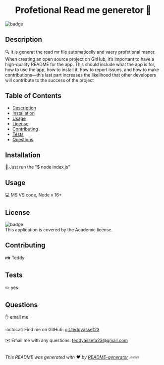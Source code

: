 
<h1 align="center">Profetional Read me generetor 👋</h1>
  
![badge](https://img.shields.io/badge/license-Academic-brightgreen)<br />

## Description
🔍 It is generat the read mr file automaticelly and vaery profetional maner. When creating an open source project on GitHub, it’s important to have a high-quality README for the app. This should include what the app is for, how to use the app, how to install it, how to report issues, and how to make contributions—this last part increases the likelihood that other developers will contribute to the success of the project

## Table of Contents
- [Description](#description)
- [Installation](#installation)
- [Usage](#usage)
- [License](#license)
- [Contributing](#contributing)
- [Tests](#tests)
- [Questions](#questions)

## Installation
💾 Just run the "$ node index.js"

## Usage
💻 MS VS code, Node v 16+

## License
![badge](https://img.shields.io/badge/license-Academic-brightgreen)
<br />
This application is covered by the Academic license. 

## Contributing
👪 Teddy

## Tests
✏️ yes

## Questions
✋ email me<br />
<br />
:octocat: Find me on GitHub: [git.teddyassef23](https://github.com/git.teddyassef23)<br />
<br />
✉️ Email me with any questions: teddyassefa23@gmail.com<br /><br />

_This README was generated with ❤️ by [README-generator](https://github.com/teddyassef23/ReadmeGeneretor) 🔥🔥🔥_
    